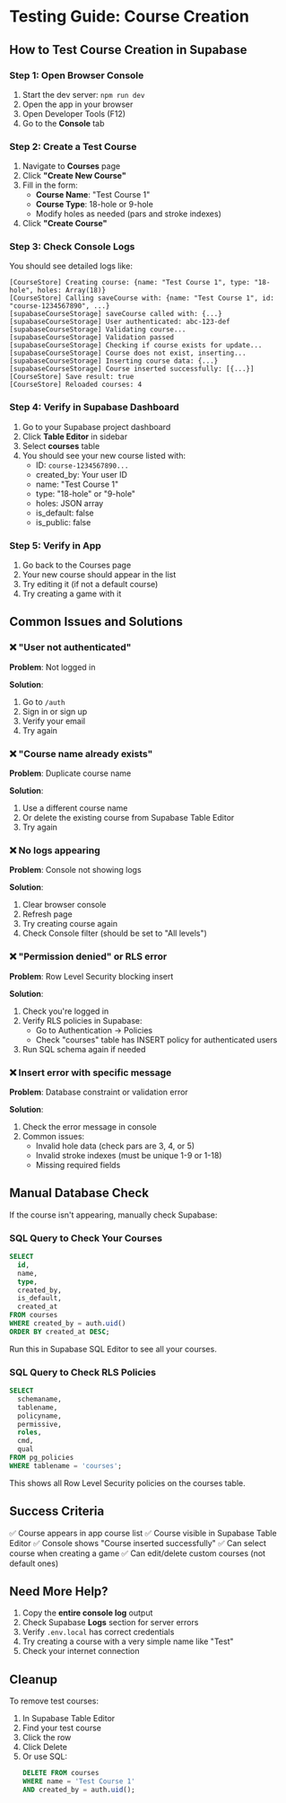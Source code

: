 # Testing Guide: Course Creation

## How to Test Course Creation in Supabase

### Step 1: Open Browser Console

1. Start the dev server: `npm run dev`
2. Open the app in your browser
3. Open Developer Tools (F12)
4. Go to the **Console** tab

### Step 2: Create a Test Course

1. Navigate to **Courses** page
2. Click **"Create New Course"**
3. Fill in the form:
   - **Course Name**: "Test Course 1"
   - **Course Type**: 18-hole or 9-hole
   - Modify holes as needed (pars and stroke indexes)
4. Click **"Create Course"**

### Step 3: Check Console Logs

You should see detailed logs like:

```
[CourseStore] Creating course: {name: "Test Course 1", type: "18-hole", holes: Array(18)}
[CourseStore] Calling saveCourse with: {name: "Test Course 1", id: "course-1234567890", ...}
[supabaseCourseStorage] saveCourse called with: {...}
[supabaseCourseStorage] User authenticated: abc-123-def
[supabaseCourseStorage] Validating course...
[supabaseCourseStorage] Validation passed
[supabaseCourseStorage] Checking if course exists for update...
[supabaseCourseStorage] Course does not exist, inserting...
[supabaseCourseStorage] Inserting course data: {...}
[supabaseCourseStorage] Course inserted successfully: [{...}]
[CourseStore] Save result: true
[CourseStore] Reloaded courses: 4
```

### Step 4: Verify in Supabase Dashboard

1. Go to your Supabase project dashboard
2. Click **Table Editor** in sidebar
3. Select **courses** table
4. You should see your new course listed with:
   - ID: `course-1234567890...`
   - created_by: Your user ID
   - name: "Test Course 1"
   - type: "18-hole" or "9-hole"
   - holes: JSON array
   - is_default: false
   - is_public: false

### Step 5: Verify in App

1. Go back to the Courses page
2. Your new course should appear in the list
3. Try editing it (if not a default course)
4. Try creating a game with it

## Common Issues and Solutions

### ❌ "User not authenticated"

**Problem**: Not logged in

**Solution**:
1. Go to `/auth`
2. Sign in or sign up
3. Verify your email
4. Try again

### ❌ "Course name already exists"

**Problem**: Duplicate course name

**Solution**:
1. Use a different course name
2. Or delete the existing course from Supabase Table Editor
3. Try again

### ❌ No logs appearing

**Problem**: Console not showing logs

**Solution**:
1. Clear browser console
2. Refresh page
3. Try creating course again
4. Check Console filter (should be set to "All levels")

### ❌ "Permission denied" or RLS error

**Problem**: Row Level Security blocking insert

**Solution**:
1. Check you're logged in
2. Verify RLS policies in Supabase:
   - Go to Authentication → Policies
   - Check "courses" table has INSERT policy for authenticated users
3. Run SQL schema again if needed

### ❌ Insert error with specific message

**Problem**: Database constraint or validation error

**Solution**:
1. Check the error message in console
2. Common issues:
   - Invalid hole data (check pars are 3, 4, or 5)
   - Invalid stroke indexes (must be unique 1-9 or 1-18)
   - Missing required fields

## Manual Database Check

If the course isn't appearing, manually check Supabase:

### SQL Query to Check Your Courses

```sql
SELECT
  id,
  name,
  type,
  created_by,
  is_default,
  created_at
FROM courses
WHERE created_by = auth.uid()
ORDER BY created_at DESC;
```

Run this in Supabase SQL Editor to see all your courses.

### SQL Query to Check RLS Policies

```sql
SELECT
  schemaname,
  tablename,
  policyname,
  permissive,
  roles,
  cmd,
  qual
FROM pg_policies
WHERE tablename = 'courses';
```

This shows all Row Level Security policies on the courses table.

## Success Criteria

✅ Course appears in app course list
✅ Course visible in Supabase Table Editor
✅ Console shows "Course inserted successfully"
✅ Can select course when creating a game
✅ Can edit/delete custom courses (not default ones)

## Need More Help?

1. Copy the **entire console log** output
2. Check Supabase **Logs** section for server errors
3. Verify `.env.local` has correct credentials
4. Try creating a course with a very simple name like "Test"
5. Check your internet connection

## Cleanup

To remove test courses:

1. In Supabase Table Editor
2. Find your test course
3. Click the row
4. Click Delete
5. Or use SQL:
   ```sql
   DELETE FROM courses
   WHERE name = 'Test Course 1'
   AND created_by = auth.uid();
   ```
